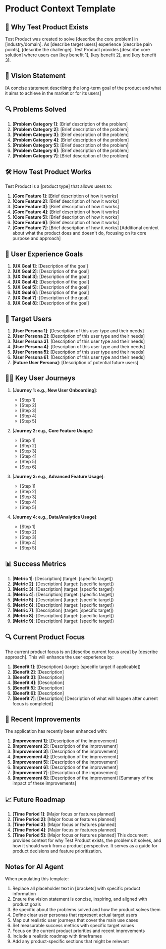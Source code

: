 
# Product Context Template

## 🚀 Why Test Product Exists
Test Product was created to solve [describe the core problem] in [industry/domain]. As [describe target users] experience [describe pain points], [describe the challenge]. Test Product provides [describe core solution] where users can [key benefit 1], [key benefit 2], and [key benefit 3].

## 🎯 Vision Statement
[A concise statement describing the long-term goal of the product and what it aims to achieve in the market or for its users]

## 🔍 Problems Solved
1. **[Problem Category 1]**: [Brief description of the problem]
2. **[Problem Category 2]**: [Brief description of the problem]
3. **[Problem Category 3]**: [Brief description of the problem]
4. **[Problem Category 4]**: [Brief description of the problem]
5. **[Problem Category 5]**: [Brief description of the problem]
6. **[Problem Category 6]**: [Brief description of the problem]
7. **[Problem Category 7]**: [Brief description of the problem]
## 🛠️ How Test Product Works
Test Product is a [product type] that allows users to:
1. **[Core Feature 1]**: [Brief description of how it works]
2. **[Core Feature 2]**: [Brief description of how it works]
3. **[Core Feature 3]**: [Brief description of how it works]
4. **[Core Feature 4]**: [Brief description of how it works]
5. **[Core Feature 5]**: [Brief description of how it works]
6. **[Core Feature 6]**: [Brief description of how it works]
7. **[Core Feature 7]**: [Brief description of how it works]
[Additional context about what the product does and doesn't do, focusing on its core purpose and approach]

## 🎨 User Experience Goals
1. **[UX Goal 1]**: [Description of the goal]
2. **[UX Goal 2]**: [Description of the goal]
3. **[UX Goal 3]**: [Description of the goal]
4. **[UX Goal 4]**: [Description of the goal]
5. **[UX Goal 5]**: [Description of the goal]
6. **[UX Goal 6]**: [Description of the goal]
7. **[UX Goal 7]**: [Description of the goal]
8. **[UX Goal 8]**: [Description of the goal]
## 👥 Target Users
1. **[User Persona 1]**: [Description of this user type and their needs]
2. **[User Persona 2]**: [Description of this user type and their needs]
3. **[User Persona 3]**: [Description of this user type and their needs]
4. **[User Persona 4]**: [Description of this user type and their needs]
5. **[User Persona 5]**: [Description of this user type and their needs]
6. **[User Persona 6]**: [Description of this user type and their needs]
7. **[Future User Persona]**: [Description of potential future users]
## 🚶‍♂️ Key User Journeys
1. **[Journey 1: e.g., New User Onboarding]**:
   - [Step 1]
   - [Step 2]
   - [Step 3]
   - [Step 4]
   - [Step 5]

2. **[Journey 2: e.g., Core Feature Usage]**:
   - [Step 1]
   - [Step 2]
   - [Step 3]
   - [Step 4]
   - [Step 5]
   - [Step 6]

3. **[Journey 3: e.g., Advanced Feature Usage]**:
   - [Step 1]
   - [Step 2]
   - [Step 3]
   - [Step 4]
   - [Step 5]

4. **[Journey 4: e.g., Data/Analytics Usage]**:
   - [Step 1]
   - [Step 2]
   - [Step 3]
   - [Step 4]
   - [Step 5]
## 📊 Success Metrics
1. **[Metric 1]**: [Description] (target: [specific target])
2. **[Metric 2]**: [Description] (target: [specific target])
3. **[Metric 3]**: [Description] (target: [specific target])
4. **[Metric 4]**: [Description] (target: [specific target])
5. **[Metric 5]**: [Description] (target: [specific target])
6. **[Metric 6]**: [Description] (target: [specific target])
7. **[Metric 7]**: [Description] (target: [specific target])
8. **[Metric 8]**: [Description] (target: [specific target])
9. **[Metric 9]**: [Description] (target: [specific target])
## 🔍 Current Product Focus
The current product focus is on [describe current focus area] by [describe approach]. This will enhance the user experience by:
1. **[Benefit 1]**: [Description] (target: [specific target if applicable])
2. **[Benefit 2]**: [Description]
3. **[Benefit 3]**: [Description]
4. **[Benefit 4]**: [Description]
5. **[Benefit 5]**: [Description]
6. **[Benefit 6]**: [Description]
7. **[Benefit 7]**: [Description]
[Description of what will happen after current focus is completed]

## 🚀 Recent Improvements
The application has recently been enhanced with:
1. **[Improvement 1]**: [Description of the improvement]
2. **[Improvement 2]**: [Description of the improvement]
3. **[Improvement 3]**: [Description of the improvement]
4. **[Improvement 4]**: [Description of the improvement]
5. **[Improvement 5]**: [Description of the improvement]
6. **[Improvement 6]**: [Description of the improvement]
7. **[Improvement 7]**: [Description of the improvement]
8. **[Improvement 8]**: [Description of the improvement]
[Summary of the impact of these improvements]

## 📈 Future Roadmap
1. **[Time Period 1]**: [Major focus or features planned]
2. **[Time Period 2]**: [Major focus or features planned]
3. **[Time Period 3]**: [Major focus or features planned]
4. **[Time Period 4]**: [Major focus or features planned]
5. **[Time Period 5]**: [Major focus or features planned]
This document provides context for why Test Product exists, the problems it solves, and how it should work from a product perspective. It serves as a guide for product decisions and feature prioritization.

## Notes for AI Agent

When populating this template:
1. Replace all placeholder text in [brackets] with specific product information
2. Ensure the vision statement is concise, inspiring, and aligned with product goals
3. Be specific about the problems solved and how the product solves them
4. Define clear user personas that represent actual target users
5. Map out realistic user journeys that cover the main use cases
6. Set measurable success metrics with specific target values
7. Focus on the current product priorities and recent improvements
8. Include a realistic roadmap with timeframes
9. Add any product-specific sections that might be relevant 